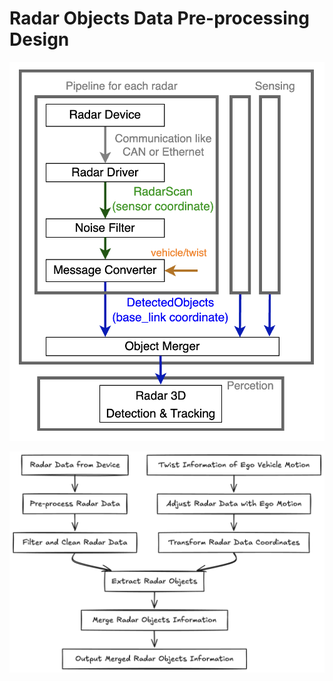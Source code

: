 # Radar Objects Data Pre-processing Design

![image.png](assets/radar_img.png)

![image.png](assets/radar_img1.png)